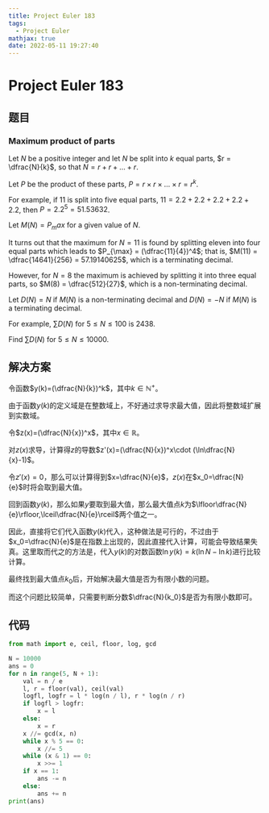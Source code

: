 ```yaml
---
title: Project Euler 183
tags:
  - Project Euler
mathjax: true
date: 2022-05-11 19:27:40
---
```


<escape><!-- more --></escape>

# Project Euler 183

## 题目

### Maximum product of parts

Let $N$ be a positive integer and let $N$ be split into $k$ equal parts, $r = \dfrac{N}{k}$, so that $N = r + r + \dots + r$.

Let $P$ be the product of these parts, $P = r × r × \dots × r = r^k$.

For example, if $11$ is split into five equal parts, $11 = 2.2 + 2.2 + 2.2 + 2.2 + 2.2$, then $P = 2.2^5 = 51.53632$.

Let $M(N) = P_max$ for a given value of $N$.

It turns out that the maximum for $N = 11$ is found by splitting eleven into four equal parts which leads to $P_{\max} = (\dfrac{11}{4})^4$; that is, $M(11) = \dfrac{14641}{256} = 57.19140625$, which is a terminating decimal.

However, for $N = 8$ the maximum is achieved by splitting it into three equal parts, so $M(8) = \dfrac{512}{27}$, which is a non-terminating decimal.

Let $D(N) = N$ if $M(N)$ is a non-terminating decimal and $D(N) = -N$ if $M(N)$ is a terminating decimal.

For example, $\sum D(N)$ for $5 \le N \le 100$ is $2438$.

Find $\sum D(N)$ for $5 \le N \le 10000$.

## 解决方案

令函数$y(k)=(\dfrac{N}{k})^k$，其中$k\in \mathbb{N^+}$。

由于函数$y(k)$的定义域是在整数域上，不好通过求导求最大值，因此将整数域扩展到实数域。

令$z(x)=(\dfrac{N}{x})^x$，其中$x\in \mathbb{R}$。

对$z(x)$求导，计算得$z$的导数$z'(x)=(\dfrac{N}{x})^x\cdot (\ln\dfrac{N}{x}-1)$。

令$z'(x)=0$，那么可以计算得到$x=\dfrac{N}{e}$，$z(x)$在$x_0=\dfrac{N}{e}$时将会取到最大值。

回到函数$y(k)$，那么如果$y$要取到最大值，那么最大值点$k$为$\lfloor\dfrac{N}{e}\rfloor,\lceil\dfrac{N}{e}\rceil$两个值之一。

因此，直接将它们代入函数$y(k)$代入，这种做法是可行的，不过由于$x_0=\dfrac{N}{e}$是在指数上出现的，因此直接代入计算，可能会导致结果失真。这里取而代之的方法是，代入$y(k)$的对数函数$\ln y(k)=k(\ln N-\ln k)$进行比较计算。

最终找到最大值点$k_0$后，开始解决最大值是否为有限小数的问题。

而这个问题比较简单，只需要判断分数$\dfrac{N}{k_0}$是否为有限小数即可。

## 代码

```py
from math import e, ceil, floor, log, gcd

N = 10000
ans = 0
for n in range(5, N + 1):
    val = n / e
    l, r = floor(val), ceil(val)
    logfl, logfr = l * log(n / l), r * log(n / r)
    if logfl > logfr:
        x = l
    else:
        x = r
    x //= gcd(x, n)
    while x % 5 == 0:
        x //= 5
    while (x & 1) == 0:
        x >>= 1
    if x == 1:
        ans -= n
    else:
        ans += n
print(ans)

```
